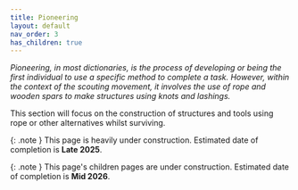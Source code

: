 ```yaml
---
title: Pioneering
layout: default
nav_order: 3
has_children: true
---
```

*Pioneering, in most dictionaries, is the process of developing or being the first individual to use a specific method to complete a task. However, within the context of the scouting movement, it involves the use of rope and wooden spars to make structures using knots and lashings.*

This section will focus on the construction of structures and tools using rope or other alternatives whilst surviving.

{: .note }
This page is heavily under construction. Estimated date of completion is **Late 2025**.

{: .note }
This page's children pages are under construction. Estimated date of completion is **Mid 2026**.
